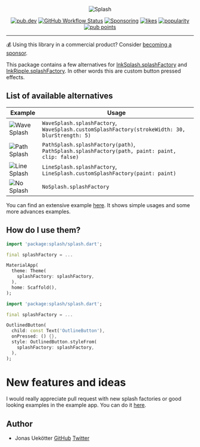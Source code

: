 <p align="center">
  <img src="https://raw.githubusercontent.com/ueman/splash/master/img/splash.png" max-height="100" alt="Splash" />
</p>

<p align="center">
  <a href="https://pub.dartlang.org/packages/splash"><img src="https://img.shields.io/pub/v/splash.svg" alt="pub.dev"></a>
  <a href="https://github.com/ueman/splash/actions?query=workflow%3Abuild"><img src="https://github.com/ueman/splash/workflows/build/badge.svg?branch=master" alt="GitHub Workflow Status"></a>
  <a href="https://github.com/ueman#sponsor-me"><img src="https://img.shields.io/github/sponsors/ueman" alt="Sponsoring"></a>
  <a href="https://pub.dev/packages/splash/score"><img src="https://badges.bar/splash/likes" alt="likes"></a>
  <a href="https://pub.dev/packages/splash/score"><img src="https://badges.bar/splash/popularity" alt="popularity"></a>
  <a href="https://pub.dev/packages/splash/score"><img src="https://badges.bar/splash/pub%20points" alt="pub points"></a>
</p>

---

💰 Using this library in a commercial product? Consider [becoming a sponsor](https://github.com/ueman#sponsor-me).

This package contains a few alternatives for [InkSplash.splashFactory](https://api.flutter.dev/flutter/material/InkSplash/splashFactory-constant.html)
and [InkRipple.splashFactory](https://api.flutter.dev/flutter/material/InkRipple/splashFactory-constant.html). In other words this are custom button pressed effects.

## List of available alternatives

| Example                                           | Usage  |
|-                                                  |-      |
| ![Wave Splash](https://raw.githubusercontent.com/ueman/splash/master/img/wave_splash.gif "Wave Splash") | `WaveSplash.splashFactory`, `WaveSplash.customSplashFactory(strokeWidth: 30, blurStrength: 5)` |
| ![Path Splash](https://raw.githubusercontent.com/ueman/splash/master/img/path_splash.gif "Path Splash") | `PathSplash.splashFactory(path)`, `PathSplash.splashFactory(path, paint: paint, clip: false)` |
| ![Line Splash](https://raw.githubusercontent.com/ueman/splash/master/img/line_splash.gif "Line Splash") | `LineSplash.splashFactory`, `LineSplash.customSplashFactory(paint: paint)` | 
| ![No Splash](https://raw.githubusercontent.com/ueman/splash/master/img/no_splash.gif "No Splash")       | `NoSplash.splashFactory` | 

You can find an extensive example [here](https://github.com/ueman/splash/blob/master/example/lib/main.dart).
It shows simple usages and some more advances examples.

## How do I use them?

```dart
import 'package:splash/splash.dart';

final splashFactory = ...

MaterialApp(
  theme: Theme(
    splashFactory: splashFactory,
  ),
  home: Scaffold(), 
);
```
```dart
import 'package:splash/splash.dart';

final splashFactory = ...

OutlinedButton(
  child: const Text('OutlineButton'),
  onPressed: () {},
  style: OutlinedButton.styleFrom(
    splashFactory: splashFactory,
  ),
);
```


# New features and ideas

I would really appreciate pull request with new splash factories or good looking examples in the example app. You can do it [here](https://github.com/ueman/splash).

## Author

- Jonas Uekötter [GitHub](https://github.com/ueman) [Twitter](https://twitter.com/ue_man)